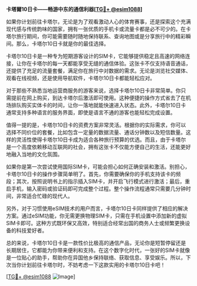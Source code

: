 **卡塔爾10日卡——畅游中东的通信利器[[TG💪+ @esim1088](https://t.me/s/esim1088)]**

如果你计划前往卡塔尔，无论是为了观看激动人心的体育赛事，还是探索这个充满现代感与传统韵味的国家，拥有一张优质的手机卡或流量卡都是必不可少的。在卡塔尔旅行期间，你可能需要随时随地保持联系、查询地图或是分享旅行中的精彩瞬间。那么，卡塔尔10日卡就是你的最佳选择。

卡塔尔10日卡是一种专为短期游客设计的SIM卡，它能够提供稳定且高速的网络连接，让你在卡塔尔的每一天都能享受无缝的通信体验。这张卡不仅支持语音通话，还提供了充足的流量套餐，满足你在旅行中对数据的需求。无论是浏览社交媒体、观看在线视频，还是使用导航软件，卡塔尔10日卡都能轻松应对。

对于那些不熟悉当地运营商服务的游客来说，选择卡塔尔10日卡非常简单。你只需提前在网上购买，到达卡塔尔后激活即可使用。这种便捷的操作方式省去了在机场排队购买实体卡的时间，让你一落地就能快速进入状态。此外，卡塔尔10日卡通常支持多种语言的服务界面，即使是语言不通的游客也能轻松完成设置。

值得一提的是，卡塔尔10日卡的资费方案非常灵活。根据你的实际需求，你可以选择不同价位的套餐，比如包含一定量的数据流量、通话分钟数以及短信数量。这样的灵活性使得卡塔尔10日卡成为适合各种旅行预算的优选。而且，由于卡塔尔是一个高度依赖移动互联网的社会，拥有这张卡不仅能方便自己的生活，还能更好地融入当地的文化氛围。

如果你是第一次尝试使用国际SIM卡，可能会担心如何正确安装和激活。别担心，卡塔尔10日卡的操作步骤简单明了。首先，你需要确保你的手机支持该卡的频段；其次，按照说明书上的指示插入SIM卡，并开启飞行模式进行激活；最后，重启手机，输入密码或验证码即可完成整个过程。整个操作流程通常只需要几分钟时间，非常适合忙碌的现代人。

另外，对于习惯使用eSIM技术的用户而言，卡塔尔10日卡同样提供了相应的解决方案。通过eSIM功能，你无需更换物理SIM卡，只需在手机设置中添加新的虚拟SIM卡即可。这种方式既环保又高效，特别适合经常出国的商务人士或频繁更换设备的科技爱好者。

总的来说，卡塔尔10日卡是一款性价比极高的通信产品，无论你是短暂停留还是长期居住，它都能为你带来便利和支持。在这个数字化时代，一张好的SIM卡就像是一位贴心的助手，帮助你在异国他乡保持联络、获取信息、享受娱乐。所以，下次当你计划前往卡塔尔时，不妨考虑一下这款实用的卡塔尔10日卡吧！

[[TG💪+ @esim1088](https://t.me/s/esim1088) ![Image](https://i.postimg.cc/4NQfJmqS/Snipaste-2025-05-13-00-14-12.png)]